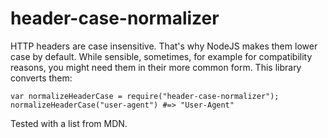 header-case-normalizer
======================

HTTP headers are case insensitive. That's why NodeJS makes them lower
case by default. While sensible, sometimes, for example for
compatibility reasons, you might need them in their more common form.
This library converts them:

	var normalizeHeaderCase = require("header-case-normalizer");
	normalizeHeaderCase("user-agent") #=> "User-Agent"

Tested with a list from MDN.
